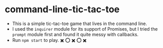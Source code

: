 # command-line-tic-tac-toe

* This is a simple tic-tac-toe game that lives in the command line.
* I used the `inquirer` module for its support of Promises, but I tried the `prompt` module first and found it quite messy with callbacks.
* Run `npm start` to play.
:heavy_multiplication_x: :o: :heavy_multiplication_x: :o: :heavy_multiplication_x: